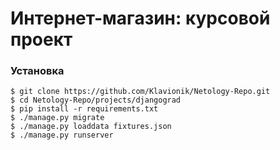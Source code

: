 # Интернет-магазин: курсовой проект

### Установка

`$ git clone https://github.com/Klavionik/Netology-Repo.git`  
`$ cd Netology-Repo/projects/djangograd`  
`$ pip install -r requirements.txt`  
`$ ./manage.py migrate`  
`$ ./manage.py loaddata fixtures.json`  
`$ ./manage.py runserver`
